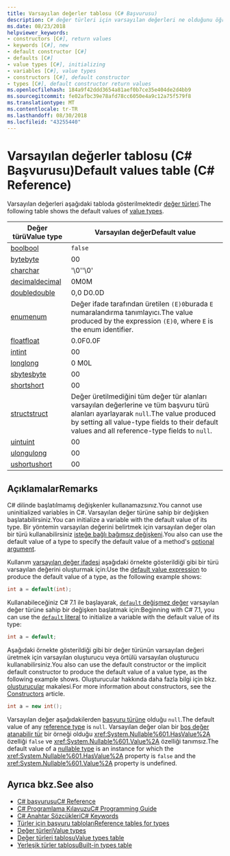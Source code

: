 ```yaml
---
title: Varsayılan değerler tablosu (C# Başvurusu)
description: C# değer türleri için varsayılan değerleri ne olduğunu öğrenin.
ms.date: 08/23/2018
helpviewer_keywords:
- constructors [C#], return values
- keywords [C#], new
- default constructor [C#]
- defaults [C#]
- value types [C#], initializing
- variables [C#], value types
- constructors [C#], default constructor
- types [C#], default constructor return values
ms.openlocfilehash: 184a9f42ddd3654a81aef0b7ce35e404de2d4bb9
ms.sourcegitcommit: fe02afbc39e78afd78cc6050e4a9c12a75f579f8
ms.translationtype: MT
ms.contentlocale: tr-TR
ms.lasthandoff: 08/30/2018
ms.locfileid: "43255440"
---
```

# <a name="default-values-table-c-reference"></a><span data-ttu-id="2b32b-103">Varsayılan değerler tablosu (C# Başvurusu)</span><span class="sxs-lookup"><span data-stu-id="2b32b-103">Default values table (C# Reference)</span></span>

<span data-ttu-id="2b32b-104">Varsayılan değerleri aşağıdaki tabloda gösterilmektedir [değer türleri](value-types.md).</span><span class="sxs-lookup"><span data-stu-id="2b32b-104">The following table shows the default values of [value types](value-types.md).</span></span>

|<span data-ttu-id="2b32b-105">Değer türü</span><span class="sxs-lookup"><span data-stu-id="2b32b-105">Value type</span></span>|<span data-ttu-id="2b32b-106">Varsayılan değer</span><span class="sxs-lookup"><span data-stu-id="2b32b-106">Default value</span></span>|
|----------------|-------------------|
|[<span data-ttu-id="2b32b-107">bool</span><span class="sxs-lookup"><span data-stu-id="2b32b-107">bool</span></span>](bool.md)|`false`|
|[<span data-ttu-id="2b32b-108">byte</span><span class="sxs-lookup"><span data-stu-id="2b32b-108">byte</span></span>](byte.md)|<span data-ttu-id="2b32b-109">0</span><span class="sxs-lookup"><span data-stu-id="2b32b-109">0</span></span>|
|[<span data-ttu-id="2b32b-110">char</span><span class="sxs-lookup"><span data-stu-id="2b32b-110">char</span></span>](char.md)|<span data-ttu-id="2b32b-111">'\0'</span><span class="sxs-lookup"><span data-stu-id="2b32b-111">'\0'</span></span>|
|[<span data-ttu-id="2b32b-112">decimal</span><span class="sxs-lookup"><span data-stu-id="2b32b-112">decimal</span></span>](decimal.md)|<span data-ttu-id="2b32b-113">0M</span><span class="sxs-lookup"><span data-stu-id="2b32b-113">0M</span></span>|
|[<span data-ttu-id="2b32b-114">double</span><span class="sxs-lookup"><span data-stu-id="2b32b-114">double</span></span>](double.md)|<span data-ttu-id="2b32b-115">0,0 D</span><span class="sxs-lookup"><span data-stu-id="2b32b-115">0.0D</span></span>|
|[<span data-ttu-id="2b32b-116">enum</span><span class="sxs-lookup"><span data-stu-id="2b32b-116">enum</span></span>](enum.md)|<span data-ttu-id="2b32b-117">Değer ifade tarafından üretilen `(E)0`burada `E` numaralandırma tanımlayıcı.</span><span class="sxs-lookup"><span data-stu-id="2b32b-117">The value produced by the expression `(E)0`, where `E` is the enum identifier.</span></span>|
|[<span data-ttu-id="2b32b-118">float</span><span class="sxs-lookup"><span data-stu-id="2b32b-118">float</span></span>](float.md)|<span data-ttu-id="2b32b-119">0.0F</span><span class="sxs-lookup"><span data-stu-id="2b32b-119">0.0F</span></span>|
|[<span data-ttu-id="2b32b-120">int</span><span class="sxs-lookup"><span data-stu-id="2b32b-120">int</span></span>](int.md)|<span data-ttu-id="2b32b-121">0</span><span class="sxs-lookup"><span data-stu-id="2b32b-121">0</span></span>|
|[<span data-ttu-id="2b32b-122">long</span><span class="sxs-lookup"><span data-stu-id="2b32b-122">long</span></span>](long.md)|<span data-ttu-id="2b32b-123">0 M</span><span class="sxs-lookup"><span data-stu-id="2b32b-123">0L</span></span>|
|[<span data-ttu-id="2b32b-124">sbyte</span><span class="sxs-lookup"><span data-stu-id="2b32b-124">sbyte</span></span>](sbyte.md)|<span data-ttu-id="2b32b-125">0</span><span class="sxs-lookup"><span data-stu-id="2b32b-125">0</span></span>|
|[<span data-ttu-id="2b32b-126">short</span><span class="sxs-lookup"><span data-stu-id="2b32b-126">short</span></span>](short.md)|<span data-ttu-id="2b32b-127">0</span><span class="sxs-lookup"><span data-stu-id="2b32b-127">0</span></span>|
|[<span data-ttu-id="2b32b-128">struct</span><span class="sxs-lookup"><span data-stu-id="2b32b-128">struct</span></span>](struct.md)|<span data-ttu-id="2b32b-129">Değer üretilmediğini tüm değer tür alanları varsayılan değerlerine ve tüm başvuru türü alanları ayarlayarak `null`.</span><span class="sxs-lookup"><span data-stu-id="2b32b-129">The value produced by setting all value-type fields to their default values and all reference-type fields to `null`.</span></span>|
|[<span data-ttu-id="2b32b-130">uint</span><span class="sxs-lookup"><span data-stu-id="2b32b-130">uint</span></span>](uint.md)|<span data-ttu-id="2b32b-131">0</span><span class="sxs-lookup"><span data-stu-id="2b32b-131">0</span></span>|
|[<span data-ttu-id="2b32b-132">ulong</span><span class="sxs-lookup"><span data-stu-id="2b32b-132">ulong</span></span>](ulong.md)|<span data-ttu-id="2b32b-133">0</span><span class="sxs-lookup"><span data-stu-id="2b32b-133">0</span></span>|
|[<span data-ttu-id="2b32b-134">ushort</span><span class="sxs-lookup"><span data-stu-id="2b32b-134">ushort</span></span>](ushort.md)|<span data-ttu-id="2b32b-135">0</span><span class="sxs-lookup"><span data-stu-id="2b32b-135">0</span></span>|

## <a name="remarks"></a><span data-ttu-id="2b32b-136">Açıklamalar</span><span class="sxs-lookup"><span data-stu-id="2b32b-136">Remarks</span></span>

<span data-ttu-id="2b32b-137">C# dilinde başlatılmamış değişkenler kullanamazsınız.</span><span class="sxs-lookup"><span data-stu-id="2b32b-137">You cannot use uninitialized variables in C#.</span></span> <span data-ttu-id="2b32b-138">Varsayılan değer türüne sahip bir değişken başlatabilirsiniz.</span><span class="sxs-lookup"><span data-stu-id="2b32b-138">You can initialize a variable with the default value of its type.</span></span> <span data-ttu-id="2b32b-139">Bir yöntemin varsayılan değerini belirtmek için varsayılan değer olan bir türü kullanabilirsiniz [isteğe bağlı bağımsız değişkeni](../../programming-guide/classes-and-structs/named-and-optional-arguments.md#optional-arguments).</span><span class="sxs-lookup"><span data-stu-id="2b32b-139">You also can use the default value of a type to specify the default value of a method's [optional argument](../../programming-guide/classes-and-structs/named-and-optional-arguments.md#optional-arguments).</span></span>

<span data-ttu-id="2b32b-140">Kullanım [varsayılan değer ifadesi](../../programming-guide/statements-expressions-operators/default-value-expressions.md) aşağıdaki örnekte gösterildiği gibi bir türü varsayılan değerini oluşturmak için:</span><span class="sxs-lookup"><span data-stu-id="2b32b-140">Use the [default value expression](../../programming-guide/statements-expressions-operators/default-value-expressions.md) to produce the default value of a type, as the following example shows:</span></span>

```csharp
int a = default(int);
```

<span data-ttu-id="2b32b-141">Kullanabileceğiniz C# 7.1 ile başlayarak, [ `default` değişmez değer](../../programming-guide/statements-expressions-operators/default-value-expressions.md#default-literal-and-type-inference) varsayılan değer türüne sahip bir değişken başlatmak için:</span><span class="sxs-lookup"><span data-stu-id="2b32b-141">Beginning with C# 7.1, you can use the [`default` literal](../../programming-guide/statements-expressions-operators/default-value-expressions.md#default-literal-and-type-inference) to initialize a variable with the default value of its type:</span></span>

```csharp
int a = default;
```

<span data-ttu-id="2b32b-142">Aşağıdaki örnekte gösterildiği gibi bir değer türünün varsayılan değeri üretmek için varsayılan oluşturucu veya örtülü varsayılan oluşturucu kullanabilirsiniz.</span><span class="sxs-lookup"><span data-stu-id="2b32b-142">You also can use the default constructor or the implicit default constructor to produce the default value of a value type, as the following example shows.</span></span> <span data-ttu-id="2b32b-143">Oluşturucular hakkında daha fazla bilgi için bkz. [oluşturucular](../../programming-guide/classes-and-structs/constructors.md) makalesi.</span><span class="sxs-lookup"><span data-stu-id="2b32b-143">For more information about constructors, see the [Constructors](../../programming-guide/classes-and-structs/constructors.md) article.</span></span>

```csharp
int a = new int();
```

<span data-ttu-id="2b32b-144">Varsayılan değer aşağıdakilerden [başvuru türüne](reference-types.md) olduğu `null`.</span><span class="sxs-lookup"><span data-stu-id="2b32b-144">The default value of any [reference type](reference-types.md) is `null`.</span></span> <span data-ttu-id="2b32b-145">Varsayılan değer olan bir [boş değer atanabilir tür](../../programming-guide/nullable-types/index.md) bir örneği olduğu <xref:System.Nullable%601.HasValue%2A> özelliği `false` ve <xref:System.Nullable%601.Value%2A> özelliği tanımsız.</span><span class="sxs-lookup"><span data-stu-id="2b32b-145">The default value of a [nullable type](../../programming-guide/nullable-types/index.md) is an instance for which the <xref:System.Nullable%601.HasValue%2A> property is `false` and the <xref:System.Nullable%601.Value%2A> property is undefined.</span></span>

## <a name="see-also"></a><span data-ttu-id="2b32b-146">Ayrıca bkz.</span><span class="sxs-lookup"><span data-stu-id="2b32b-146">See also</span></span>

- [<span data-ttu-id="2b32b-147">C# başvurusu</span><span class="sxs-lookup"><span data-stu-id="2b32b-147">C# Reference</span></span>](../index.md)
- [<span data-ttu-id="2b32b-148">C# Programlama Kılavuzu</span><span class="sxs-lookup"><span data-stu-id="2b32b-148">C# Programming Guide</span></span>](../../programming-guide/index.md)
- [<span data-ttu-id="2b32b-149">C# Anahtar Sözcükleri</span><span class="sxs-lookup"><span data-stu-id="2b32b-149">C# Keywords</span></span>](index.md)
- [<span data-ttu-id="2b32b-150">Türler için başvuru tabloları</span><span class="sxs-lookup"><span data-stu-id="2b32b-150">Reference tables for types</span></span>](reference-tables-for-types.md)
- [<span data-ttu-id="2b32b-151">Değer türleri</span><span class="sxs-lookup"><span data-stu-id="2b32b-151">Value types</span></span>](value-types.md)
- [<span data-ttu-id="2b32b-152">Değer türleri tablosu</span><span class="sxs-lookup"><span data-stu-id="2b32b-152">Value types table</span></span>](value-types-table.md)
- [<span data-ttu-id="2b32b-153">Yerleşik türler tablosu</span><span class="sxs-lookup"><span data-stu-id="2b32b-153">Built-in types table</span></span>](built-in-types-table.md)
